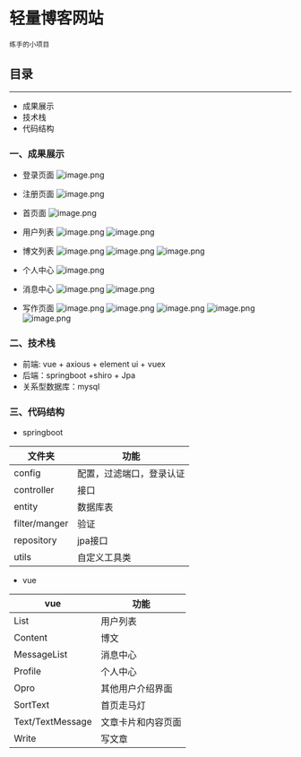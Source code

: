 # 轻量博客网站
    练手的小项目

## 目录
------
* 成果展示
* 技术栈
* 代码结构

### 一、成果展示
* 登录页面
![image.png](https://i.loli.net/2021/05/08/L2aEInv7JplsGuy.png)

* 注册页面
![image.png](https://i.loli.net/2021/05/08/Uf1l3nNpZ8S2sXg.png)
* 首页面
  ![image.png](https://i.loli.net/2021/05/08/pVXRu3sSo4zQW6x.png)
* 用户列表
  ![image.png](https://i.loli.net/2021/05/08/QGlLYhkeCjNaDyq.png)
    ![image.png](https://i.loli.net/2021/05/08/RiEZIrHhNak6te4.png)
* 博文列表
![image.png](https://i.loli.net/2021/05/08/QEOmukSJxzU89VA.png)
![image.png](https://i.loli.net/2021/05/08/ziQc3mYHaNk6sMw.png)
![image.png](https://i.loli.net/2021/05/08/SFTqDaroAlCPM9I.png)
* 个人中心
  ![image.png](https://i.loli.net/2021/05/08/PudKvRXS1Jp9hWb.png)
* 消息中心
  ![image.png](https://i.loli.net/2021/05/08/sLScqkQu2FZwUAz.png)
  ![image.png](https://i.loli.net/2021/05/08/bQsPNVMq2Z9GcWv.png)
* 写作页面 
  ![image.png](https://i.loli.net/2021/05/08/XKuZJMUpi1hqQa3.png)
  ![image.png](https://i.loli.net/2021/05/08/hcnZvgqeu5YMPjf.png)
  ![image.png](https://i.loli.net/2021/05/08/yA4Res5wTNJp6qU.png)
![image.png](https://i.loli.net/2021/05/08/fP2tdNb7guBnWlJ.png)
![image.png](https://i.loli.net/2021/05/08/nD1WVJapcethlrm.png)
### 二、技术栈
* 前端: vue + axious + element ui + vuex 
* 后端：springboot +shiro + Jpa 
* 关系型数据库：mysql 
### 三、代码结构
* springboot
  
|  文件夹   | 功能  |
|  ----  | ----  |
| config  | 配置，过滤端口，登录认证 |
| controller  | 接口 |
| entity  | 数据库表 |
| filter/manger  | 验证 |
| repository  | jpa接口 |
| utils  | 自定义工具类 |

* vue
  
|  vue   | 功能  |
|  ----  | ----  |
| List   | 用户列表 |
| Content  | 博文 |
| MessageList  | 消息中心 |
| Profile  | 个人中心 |
| Opro  | 其他用户介绍界面 |
| SortText  | 首页走马灯 |
| Text/TextMessage  | 文章卡片和内容页面 |
| Write  | 写文章 |
